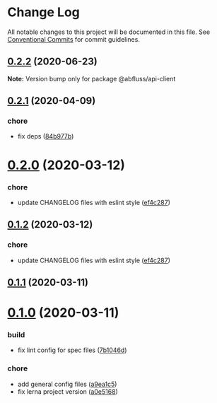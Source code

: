 # Change Log

All notable changes to this project will be documented in this file.
See [Conventional Commits](https://conventionalcommits.org) for commit guidelines.

## [0.2.2](https://github.com/abfluss/abfluss/compare/v0.2.1...v0.2.2) (2020-06-23)

**Note:** Version bump only for package @abfluss/api-client






## [0.2.1](https://github.com/abfluss/abfluss/compare/v0.2.0...v0.2.1) (2020-04-09)


### chore

* fix deps ([84b977b](https://github.com/abfluss/abfluss/commit/84b977bbe10ffed455b26d50823489ec55a6f3ad))






# [0.2.0](https://github.com/abfluss/abfluss/compare/v0.1.1...v0.2.0) (2020-03-12)


### chore

* update CHANGELOG files with eslint style ([ef4c287](https://github.com/abfluss/abfluss/commit/ef4c287da86f004386015bdf8951988680e4368b))





## [0.1.2](https://github.com/abfluss/abfluss/compare/v0.1.1...v0.1.2) (2020-03-12)


### chore

* update CHANGELOG files with eslint style ([ef4c287](https://github.com/abfluss/abfluss/commit/ef4c287da86f004386015bdf8951988680e4368b))





## [0.1.1](https://github.com/abfluss/abfluss/compare/v0.1.0...v0.1.1) (2020-03-11)




# [0.1.0](https://github.com/abfluss/abfluss/compare/a9ea1c565722a6dda00056419e7a07d1574d3870...v0.1.0) (2020-03-11)


### build

* fix lint config for spec files ([7b1046d](https://github.com/abfluss/abfluss/commit/7b1046de0dfe0a2d110b8a3c6c579777b523147f))

### chore

* add general config files ([a9ea1c5](https://github.com/abfluss/abfluss/commit/a9ea1c565722a6dda00056419e7a07d1574d3870))
* fix lerna project version ([a0e5168](https://github.com/abfluss/abfluss/commit/a0e51685c933604d2b8003576b794bf5a833bd0e))
